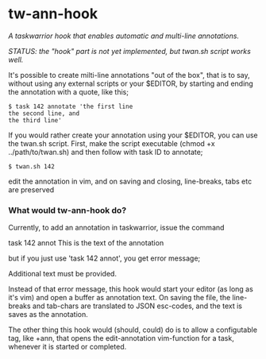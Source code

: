 # tw-ann-hook
_A taskwarrior hook that enables automatic and multi-line annotations._

*STATUS: the "hook" part is not yet implemented, but twan.sh script works well.*

It's possible to create milti-line annotations "out of the box", that is to say, without using any external scripts or your $EDITOR, by starting and ending the annotation with a quote, like this;

```
$ task 142 annotate 'the first line
the second line, and
the third line'
```

If you would rather create your annotation using your $EDITOR, you can use the twan.sh script. First, make the script executable (chmod +x ../path/to/twan.sh) and then follow with task ID to annotate;

```
$ twan.sh 142
```
edit the annotation in vim, and on saving and closing, line-breaks, tabs etc are preserved

### What would tw-ann-hook do?

Currently, to add an annotation in taskwarrior, issue the command

   task 142 annot This is the text of the annotation
   
but if you just use 'task 142 annot', you get error message;

   Additional text must be provided.

Instead of that error message, this hook would start your editor
(as long as it's vim) and open a buffer as annotation text. 
On saving the file, the line-breaks and tab-chars are translated to
JSON esc-codes, and the text is saves as the annotation.

The other thing this hook would (should, could) do is to 
allow a configutable tag, like +ann, that opens the edit-annotation
vim-function for a task, whenever it is started or completed.
